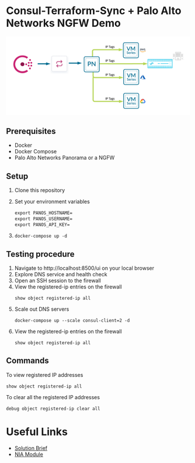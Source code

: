 # Consul-Terraform-Sync + Palo Alto Networks NGFW Demo

![architecture](images/architecture.png)

## Prerequisites 

- Docker
- Docker Compose
- Palo Alto Networks Panorama or a NGFW

## Setup
1. Clone this repository
2. Set your environment variables

    ```
    export PANOS_HOSTNAME=
    export PANOS_USERNAME=
    export PANOS_API_KEY=
    ```
3. `docker-compose up -d`

## Testing procedure
1. Navigate to http://localhost:8500/ui on your local browser
2. Explore DNS service and health check
3. Open an SSH session to the firewall
4. View the registered-ip entries on the firewall
    ```
    show object registered-ip all
    ```
5. Scale out DNS servers
    ```
    docker-compose up --scale consul-client=2 -d
    ```
6. View the registered-ip entries on the firewall
    ```
    show object registered-ip all
    ```

## Commands

To view registered IP addresses  
```
show object registered-ip all
```

To clear all the registered IP addresses   
```
debug object registered-ip clear all
```

# Useful Links

- [Solution Brief](https://www.datocms-assets.com/2885/1621464663-consulpaloaltosolutionbriefdigital-3.pdf)  
- [NIA Module](https://registry.terraform.io/modules/PaloAltoNetworks/dag-nia/panos/latest)